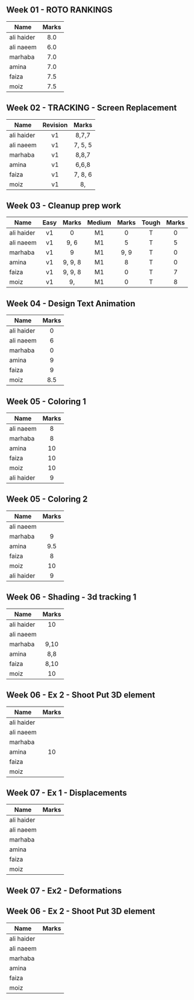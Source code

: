 ## Week 01 - ROTO RANKINGS
| Name   |      Marks      |
|----------|:-------------:|
| ali haider | 8.0 |
| ali naeem  | 6.0 |
| marhaba    | 7.0 |
| amina      | 7.0 |
| faiza      | 7.5 |
| moiz       | 7.5 |

## Week 02 - TRACKING - Screen Replacement

| Name   | Revision  |   Marks      |
|----------|:--:|:-------------:|
| ali haider |v1| 8,7,7|
| ali naeem  |v1| 7, 5, 5 |
| marhaba    |v1| 8,8,7 |
| amina      |v1| 6,6,8 |
| faiza      |v1| 7, 8, 6 |
| moiz       |v1| 8, |

## Week 03 - Cleanup prep work

| Name   | Easy  | Marks | Medium |  Marks | Tough |Marks |
|----------|:--:|:---:|:---:|:---:| :---:|:---:|
| ali haider |v1| 0     |M1|0|T|0|
| ali naeem  |v1| 9, 6  |M1|5|T|5|
| marhaba    |v1| 9  |M1|9, 9|T|0|
| amina      |v1| 9, 9, 8  |M1|8|T|0|
| faiza      |v1| 9, 9, 8  |M1|0|T|7|
| moiz       |v1| 9,     |M1|0|T|8|

## Week 04 - Design Text Animation

| Name   | Marks |
|----------|:--:|
| ali haider |0|
| ali naeem  |6|
| marhaba    |0|
| amina      |9|
| faiza      |9|
| moiz       |8.5|

## Week 05 - Coloring 1

| Name   | Marks |
|----------|:--:|
| ali naeem  |8|
| marhaba    |8|
| amina      |10|
| faiza      |10|
| moiz       |10|
| ali haider |9|
## Week 05 - Coloring 2
| Name   | Marks |
|----------|:--:|
| ali naeem  ||
| marhaba    |9|
| amina      |9.5|
| faiza      |8|
| moiz       |10|
| ali haider |9|
## Week 06 - Shading - 3d tracking 1

| Name   | Marks |
|----------|:--:|
| ali haider |10|
| ali naeem  ||
| marhaba    |9,10|
| amina      |8,8|
| faiza      |8,10|
| moiz       |10|

## Week 06 - Ex 2 - Shoot Put 3D element

| Name   | Marks |
|----------|:--:|
| ali haider ||
| ali naeem  ||
| marhaba    ||
| amina      |10|
| faiza      ||
| moiz       ||


## Week 07 - Ex 1 - Displacements

| Name   | Marks |
|----------|:--:|
| ali haider ||
| ali naeem  ||
| marhaba    ||
| amina      ||
| faiza      ||
| moiz       ||

## Week 07 - Ex2 - Deformations
## Week 06 - Ex 2 - Shoot Put 3D element

| Name   | Marks |
|----------|:--:|
| ali haider ||
| ali naeem  ||
| marhaba    ||
| amina      ||
| faiza      ||
| moiz       ||
